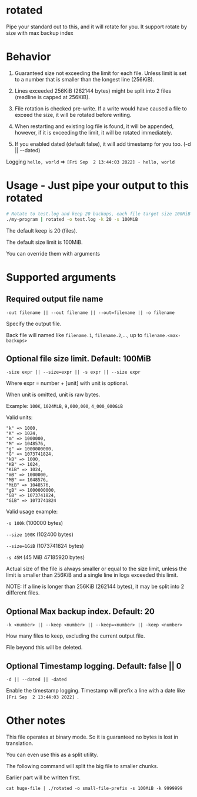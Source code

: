 # rotated
Pipe your standard out to this, and it will rotate for you.
It support rotate by size with max backup index

# Behavior
1. Guaranteed size not exceeding the limit for each file. Unless limit is set to a number that is smaller than the longest line (256KiB).

2. Lines exceeded 256KiB (262144 bytes) might be split into 2 files (readline is capped at 256KiB).

3. File rotation is checked pre-write. If a write would have caused a file to exceed the size, it will be rotated before writing.

4. When restarting and existing log file is found, it will be appended, however, if it is exceeding the limit, it will be rotated immediately.

5. If you enabled dated (default false), it will add timestamp for you too. (-d || --dated)

Logging `hello, world` => `[Fri Sep  2 13:44:03 2022] - hello, world`

# Usage - Just pipe your output to this rotated

```bash
# Rotate to test.log and keep 20 backups, each file target size 100MiB
./my-program | rotated -o test.log -k 20 -s 100MiB
```

The default keep is 20 (files).

The default size limit is 100MiB.

You can override them with arguments

# Supported arguments

## Required output file name
`-out filename || --out filename || --out=filename || -o filename`

Specify the output file. 

Back file will named like `filename.1`, `filename.2`,..., up to `filename.<max-backups>`

## Optional file size limit. Default: 100MiB
`-size expr || --size=expr || -s expr || --size expr`

Where expr = number + [unit] with unit is optional.

When unit is omitted, unit is raw bytes.

Example: `100K`, `1024MiB`, `9,000,000`, `4_000_000GiB`

Valid units: 
```
"k" => 1000,
"K" => 1024,
"m" => 1000000,
"M" => 1048576,
"g" => 1000000000,
"G" => 1073741824,
"kB" => 1000,
"KB" => 1024,
"KiB" => 1024,
"mB" => 1000000,
"MB" => 1048576,
"MiB" => 1048576,
"gB" => 1000000000,
"GB" => 1073741824,
"GiB" => 1073741824
```

Valid usage example:

`-s 100k` (100000 bytes)

`--size 100K` (102400 bytes)

`--size=1GiB` (1073741824 bytes)

`-s 45M` (45 MiB 47185920 bytes)

Actual size of the file is always smaller or equal to the size limit,
unless the limit is smaller than 256KiB and a single line in logs exceeded this limit.


NOTE: If a line is longer than 256KiB (262144 bytes), it may be split into 2 different files.

## Optional Max backup index. Default: 20
`-k <number> || --keep <number> || --keep=<number> || -keep <number>` 

How many files to keep, excluding the current output file.

File beyond this will be deleted.

## Optional Timestamp logging. Default: false || 0
`-d || --dated || -dated`

Enable the timestamp logging. Timestamp will prefix a line with a date like `[Fri Sep  2 13:44:03 2022] `.

# Other notes
This file operates at binary mode. So it is guaranteed no bytes is lost in translation.

You can even use this as a split utility.

The following command will split the big file to smaller chunks. 

Earlier part will be written first.

`cat huge-file | ./rotated -o small-file-prefix -s 100MiB -k 9999999`
